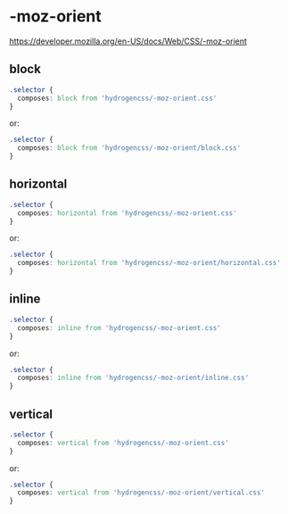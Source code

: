 # -moz-orient

https://developer.mozilla.org/en-US/docs/Web/CSS/-moz-orient

## block
```css
.selector {
  composes: block from 'hydrogencss/-moz-orient.css'
}
```

or:
```css
.selector {
  composes: block from 'hydrogencss/-moz-orient/block.css'
}
```

## horizontal
```css
.selector {
  composes: horizontal from 'hydrogencss/-moz-orient.css'
}
```

or:
```css
.selector {
  composes: horizontal from 'hydrogencss/-moz-orient/horizontal.css'
}
```

## inline
```css
.selector {
  composes: inline from 'hydrogencss/-moz-orient.css'
}
```

or:
```css
.selector {
  composes: inline from 'hydrogencss/-moz-orient/inline.css'
}
```

## vertical
```css
.selector {
  composes: vertical from 'hydrogencss/-moz-orient.css'
}
```

or:
```css
.selector {
  composes: vertical from 'hydrogencss/-moz-orient/vertical.css'
}
```

